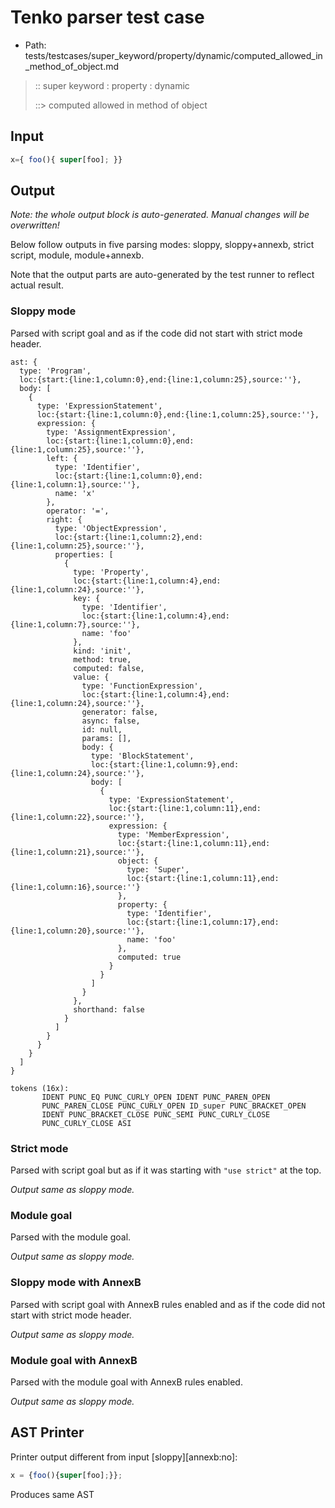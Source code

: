# Tenko parser test case

- Path: tests/testcases/super_keyword/property/dynamic/computed_allowed_in_method_of_object.md

> :: super keyword : property : dynamic
>
> ::> computed allowed in method of object

## Input

`````js
x={ foo(){ super[foo]; }}
`````

## Output

_Note: the whole output block is auto-generated. Manual changes will be overwritten!_

Below follow outputs in five parsing modes: sloppy, sloppy+annexb, strict script, module, module+annexb.

Note that the output parts are auto-generated by the test runner to reflect actual result.

### Sloppy mode

Parsed with script goal and as if the code did not start with strict mode header.

`````
ast: {
  type: 'Program',
  loc:{start:{line:1,column:0},end:{line:1,column:25},source:''},
  body: [
    {
      type: 'ExpressionStatement',
      loc:{start:{line:1,column:0},end:{line:1,column:25},source:''},
      expression: {
        type: 'AssignmentExpression',
        loc:{start:{line:1,column:0},end:{line:1,column:25},source:''},
        left: {
          type: 'Identifier',
          loc:{start:{line:1,column:0},end:{line:1,column:1},source:''},
          name: 'x'
        },
        operator: '=',
        right: {
          type: 'ObjectExpression',
          loc:{start:{line:1,column:2},end:{line:1,column:25},source:''},
          properties: [
            {
              type: 'Property',
              loc:{start:{line:1,column:4},end:{line:1,column:24},source:''},
              key: {
                type: 'Identifier',
                loc:{start:{line:1,column:4},end:{line:1,column:7},source:''},
                name: 'foo'
              },
              kind: 'init',
              method: true,
              computed: false,
              value: {
                type: 'FunctionExpression',
                loc:{start:{line:1,column:4},end:{line:1,column:24},source:''},
                generator: false,
                async: false,
                id: null,
                params: [],
                body: {
                  type: 'BlockStatement',
                  loc:{start:{line:1,column:9},end:{line:1,column:24},source:''},
                  body: [
                    {
                      type: 'ExpressionStatement',
                      loc:{start:{line:1,column:11},end:{line:1,column:22},source:''},
                      expression: {
                        type: 'MemberExpression',
                        loc:{start:{line:1,column:11},end:{line:1,column:21},source:''},
                        object: {
                          type: 'Super',
                          loc:{start:{line:1,column:11},end:{line:1,column:16},source:''}
                        },
                        property: {
                          type: 'Identifier',
                          loc:{start:{line:1,column:17},end:{line:1,column:20},source:''},
                          name: 'foo'
                        },
                        computed: true
                      }
                    }
                  ]
                }
              },
              shorthand: false
            }
          ]
        }
      }
    }
  ]
}

tokens (16x):
       IDENT PUNC_EQ PUNC_CURLY_OPEN IDENT PUNC_PAREN_OPEN
       PUNC_PAREN_CLOSE PUNC_CURLY_OPEN ID_super PUNC_BRACKET_OPEN
       IDENT PUNC_BRACKET_CLOSE PUNC_SEMI PUNC_CURLY_CLOSE
       PUNC_CURLY_CLOSE ASI
`````

### Strict mode

Parsed with script goal but as if it was starting with `"use strict"` at the top.

_Output same as sloppy mode._

### Module goal

Parsed with the module goal.

_Output same as sloppy mode._

### Sloppy mode with AnnexB

Parsed with script goal with AnnexB rules enabled and as if the code did not start with strict mode header.

_Output same as sloppy mode._

### Module goal with AnnexB

Parsed with the module goal with AnnexB rules enabled.

_Output same as sloppy mode._

## AST Printer

Printer output different from input [sloppy][annexb:no]:

````js
x = {foo(){super[foo];}};
````

Produces same AST
